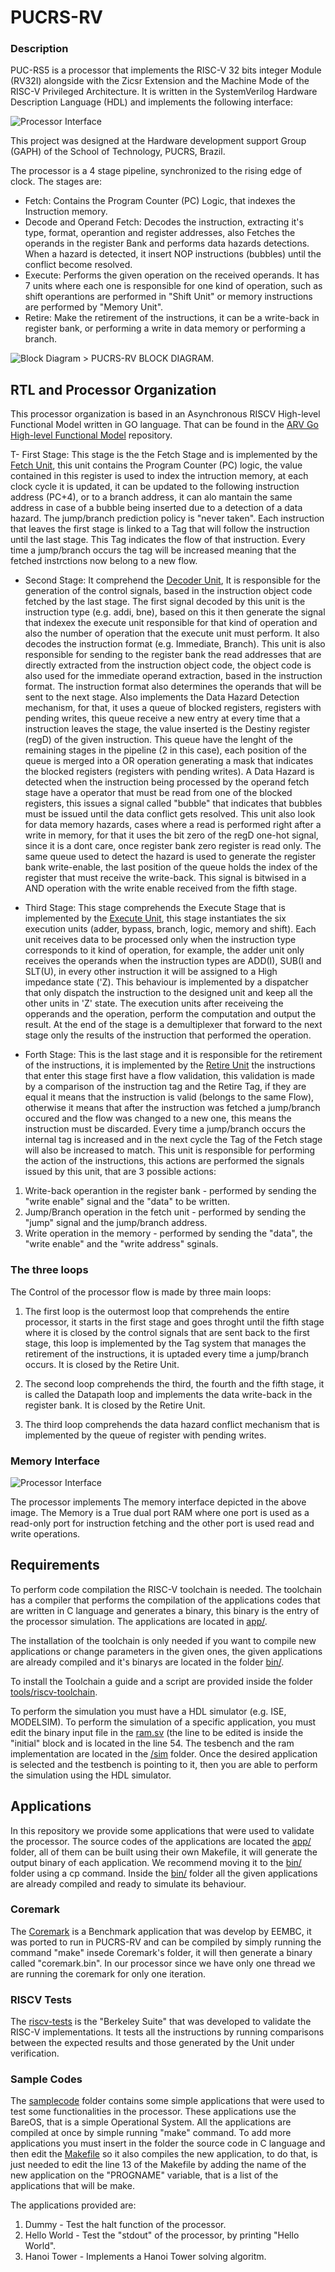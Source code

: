 # PUCRS-RV

### Description 

PUC-RS5 is a processor that implements the RISC-V 32 bits integer Module (RV32I) alongside with the Zicsr Extension and the Machine Mode of the RISC-V Privileged Architecture. It is written in the SystemVerilog Hardware Description Language (HDL) and implements the following interface:

<img src="PUCRS5_Interface.png" alt="Processor Interface">

This project was designed at the Hardware development support Group (GAPH) of the School of Technology, PUCRS, Brazil.

The processor is a 4 stage pipeline, synchronized to the rising edge of clock. The stages are:

- Fetch: Contains the Program Counter (PC) Logic, that indexes the Instruction memory.
- Decode and Operand Fetch: Decodes the instruction, extracting it's type, format, operantion and register addresses, also Fetches the operands in the register Bank and performs data hazards detections. When a hazard is detected, it insert NOP instructions (bubbles) until the conflict become resolved.
- Execute: Performs the given operation on the received operands. It has 7 units where each one is responsible for one kind of operation, such as shift operantions are performed in "Shift Unit" or memory instructions are performed by "Memory Unit".
- Retire: Make the retirement of the instructions, it can be a write-back in register bank, or performing a write in data memory or performing a branch.

<img src="PUCRS5_Block.png" alt="Block Diagram">
> PUCRS-RV BLOCK DIAGRAM.


## RTL and Processor Organization

This processor organization is based in an Asynchronous RISCV High-level Functional Model written in GO language. That can be found in the [ARV Go High-level Functional Model](https://github.com/marlls1989/arv) repository.

T- First Stage: 
This stage is the the Fetch Stage and is implemented by the [Fetch Unit](https://github.com/gaph-pucrs/PUC-RS5/blob/master/rtl/fetch.sv), this unit contains the Program Counter (PC) logic, the value contained in this register is used to index the intruction memory, at each clock cycle it is updated, it can be updated to the following instruction address (PC+4), or to a branch address, it can alo mantain the same address in case of a bubble being inserted due to a detection of a data hazard. The jump/branch prediction policy is "never taken".
Each instruction that leaves the first stage is linked to a Tag that will follow the instruction until the last stage. This Tag indicates the flow of that instruction. Every time a jump/branch occurs the tag will be increased meaning that the fetched instrctions now belong to a new flow.

- Second Stage:
It comprehend the [Decoder Unit](https://github.com/gaph-pucrs/PUC-RS5/blob/master/rtl/decode.sv), It is responsible for the generation of the control signals, based in the instruction object code fetched by the last stage. The first signal decoded by this unit is the instruction type (e.g. addi, bne), based on this it then generate the signal that indexex the execute unit responsible for that kind of operation and also the number of operation that the execute unit must perform. It also decodes the instruction format (e.g. Immediate, Branch). This unit is also responsible for sending to the register bank the read addresses that are directly extracted from the instruction object code, the object code is also used for the immediate operand extraction, based in the instruction format. The instruction format also determines the operands that will be sent to the next stage. Also implements the Data Hazard Detection mechanism, for that, it uses a queue of blocked registers, registers with pending writes, this queue receive a new entry at every time that a instruction leaves the stage, the value inserted is the Destiny register (regD) of the given instruction. This queue have the lenght of the remaining stages in the pipeline (2 in this case), each position of the queue is merged into a OR operation generating a mask that indicates the blocked registers (registers with pending writes). A Data Hazard is detected when the instruction being processed by the operand fetch stage have a operator that must be read from one of the blocked registers, this issues a signal called "bubble" that indicates that bubbles must be issued until the data conflict gets resolved. This unit also look for data memory hazards, cases where a read is performed right after a write in memory, for that it uses the bit zero of the regD one-hot signal, since it is a dont care, once register bank zero register is read only. 
The same queue used to detect the hazard is used to generate the register bank write-enable, the last position of the queue holds the index of the register that must receive the write-back. This signal is bitwised in a AND operation with the write enable received from the fifth stage. 

- Third Stage:
This stage comprehends the Execute Stage that is implemented by the [Execute Unit](https://github.com/gaph-pucrs/PUC-RS5/blob/master/rtl/execute.sv), this stage instantiates the six execution units (adder, bypass, branch, logic, memory and shift). Each unit receives data to be processed only when the instruction type corresponds to it kind of operation, for example, the adder unit only receives the operands when the instruction types are ADD(I), SUB(I and SLT(U), in every other instruction it will be assigned to a High impedance state ('Z). This behaviour is implemented by a dispatcher that only dispatch the instruction to the designed unit and keep all the other units in 'Z' state. The execution units after receiveing the opperands and the operation, perform the computation and output the result. At the end of the stage is a demultiplexer that forward to the next stage only the results of the instruction that performed the operation.

- Forth Stage:
This is the last stage and it is responsible for the retirement of the instructions, it is implemented by the [Retire Unit](https://github.com/gaph-pucrs/PUC-RS5/blob/master/rtl/retire.sv) the instructions that enter this stage first have a flow validation, this validation is made by a comparison of the instruction tag and the Retire Tag, if they are equal it means that the instruction is valid (belongs to the same Flow), otherwise it means that after the instruction was fetched a jump/branch occured and the flow was changed to a new one, this means the instruction must be discarded. Every time a jump/branch occurs the internal tag is increased and in the next cycle the Tag of the Fetch stage will also be increased to match.
This unit is responsible for performing the action of the instructions, this actions are performed the signals issued by this unit, that are 3 possible actions: 
1) Write-back operantion in the register bank - performed by sending the "write enable" signal and the "data" to be written.
2) Jump/Branch operation in the fetch unit - performed by sending the "jump" signal and the jump/branch address.
3) Write operation in the memory - performed by sending the "data", the "write enable" and the "write address" sginals.

### The three loops

The Control of the processor flow is made by three main loops:

1) The first loop is the outermost loop that comprehends the entire processor, it starts in the first stage and goes throght until the fifth stage where it is closed by the control signals that are sent back to the first stage, this loop is implemented by the Tag system that manages the retirement of the instructions, it is uptaded every time a jump/branch occurs. It is closed by the Retire Unit.

2) The second loop comprehends the third, the fourth and the fifth stage, it is called the Datapath loop and implements the data write-back in the register bank. It is closed by the Retire Unit.

3) The third loop comprehends the data hazard conflict mechanism that is implemented by the queue of register with pending writes.

### Memory Interface
<img src="PUCRS5_MemoryInterface.png" alt="Processor Interface">

The processor implements The memory interface depicted in the above image. The Memory is a True dual port RAM where one port is used as a read-only port for instruction fetching and the other port is used read and write operations.

## Requirements

To perform code compilation the RISC-V toolchain is needed. The toolchain has a compiler that performs the compilation of the applications codes that are written in C language and generates a binary, this binary is the entry of the processor simulation. The applications are located in [app/](https://github.com/Willian-Nunes/pucrs-rv/tree/master/app).

The installation of the toolchain is only needed if you want to compile new applications or change parameters in the given ones, the given applications are already compiled and it's binarys are located in the folder [bin/](https://github.com/Willian-Nunes/pucrs-rv/tree/master/bin).

To install the Toolchain a guide and a script are provided inside the folder [tools/riscv-toolchain](https://github.com/Willian-Nunes/pucrs-rv/tree/master/tools/riscv-toolchain).

To perform the simulation you must have a HDL simulator (e.g. ISE, MODELSIM). To perform the simulation of a specific application, you must edit the binary input file in the [ram.sv](https://github.com/Willian-Nunes/pucrs-rv/blob/master/sim/ram.sv) (the line to be edited is inside the "initial" block and is located in the line 54. The tesbench and the ram implementation are located in the [/sim](https://github.com/Willian-Nunes/pucrs-rv/blob/master/sim/) folder. Once the desired application is selected and the testbench is pointing to it, then you are able to perform the simulation using the HDL simulator. 

## Applications
In this repository we provide some applications that were used to validate the processor. The source codes of the applications are located the [app/](https://github.com/Willian-Nunes/pucrs-rv/tree/master/app) folder, all of them can be built using their own Makefile, it will generate the output binary of each application. We recommend moving it to the [bin/](https://github.com/Willian-Nunes/pucrs-rv/tree/master/bin) folder using a cp command. Inside the [bin/](https://github.com/Willian-Nunes/pucrs-rv/tree/master/bin) folder all the given applications are already compiled and ready to simulate its behaviour.

### Coremark
The [Coremark](https://github.com/Willian-Nunes/pucrs-rv/tree/master/app/coremark) is a Benchmark application that was develop by EEMBC, it was ported to run in PUCRS-RV and can be compiled by simply running the command "make" insede Coremark's folder, it will then generate a binary called "coremark.bin". In our processor since we have only one thread we are running the coremark for only one iteration.

### RISCV Tests
The [riscv-tests](https://github.com/marlls1989/riscv-tests/tree/159079a82ecc332ce32e5db84aff9f814dc7ec12) is the "Berkeley Suite" that was developed to validate the RISC-V implementations. It tests all the instructions by running comparisons between the expected results and those generated by the Unit under verification.

### Sample Codes
The [samplecode](https://github.com/Willian-Nunes/pucrs-rv/tree/master/app/samplecode) folder contains some simple applications that were used to test some functionalities in the processor. These applications use the BareOS, that is a simple Operational System. All the applications are compiled at once by simple running "make" command. To add more applications you must insert in the folder the source code in C language and then edit the [Makefile](https://github.com/Willian-Nunes/pucrs-rv/blob/master/app/samplecode/Makefile) so it also compiles the new application, to do that, is just needed to edit the line 13 of the Makefile by adding the name of the new application on the "PROGNAME" variable, that is a list of the applications that will be make.

The applications provided are:
1. Dummy - Test the halt function of the processor.
2. Hello World - Test the "stdout" of the processor, by printing "Hello World".
3. Hanoi Tower - Implements a Hanoi Tower solving algoritm.
